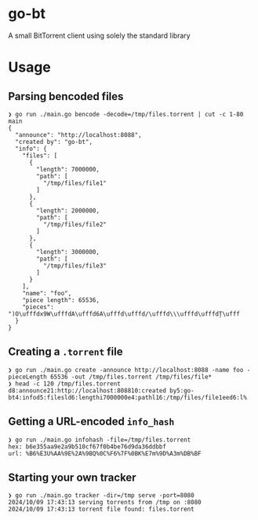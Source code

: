# go-bt
A small BitTorrent client using solely the standard library

# Usage

## Parsing bencoded files

```
❯ go run ./main.go bencode -decode=/tmp/files.torrent | cut -c 1-80                    main
{
  "announce": "http://localhost:8088",
  "created by": "go-bt",
  "info": {
    "files": [
      {
        "length": 7000000,
        "path": [
          "/tmp/files/file1"
        ]
      },
      {
        "length": 2000000,
        "path": [
          "/tmp/files/file2"
        ]
      },
      {
        "length": 3000000,
        "path": [
          "/tmp/files/file3"
        ]
      }
    ],
    "name": "foo",
    "piece length": 65536,
    "pieces": ")O\ufffdx9W\ufffdA\ufffd6A\ufffd\ufffd/\ufffd\\\ufffd\ufffdȚ\ufff
  }
}
```

## Creating a `.torrent` file

```
❯ go run ./main.go create -announce http://localhost:8088 -name foo -pieceLength 65536 -out /tmp/files.torrent /tmp/files/file* 
❯ head -c 120 /tmp/files.torrent
d8:announce21:http://localhost:808810:created by5:go-bt4:infod5:filesld6:lengthi7000000e4:pathl16:/tmp/files/file1eed6:l%   
```

## Getting a URL-encoded `info_hash`

```
❯ go run ./main.go infohash -file=/tmp/files.torrent
hex: b6e355aa9e2a9b510cf67f0b4be76d9da36ddbbf
url: %B6%E3U%AA%9E%2A%9BQ%0C%F6%7F%0BK%E7m%9D%A3m%DB%BF
```

## Starting your own tracker

```
❯ go run ./main.go tracker -dir=/tmp serve -port=8080
2024/10/09 17:43:13 serving torrents from /tmp on :8080
2024/10/09 17:43:13 torrent file found: files.torrent
```